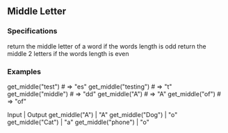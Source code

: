 ## Middle Letter
### Specifications

return the middle letter of a word if the words length is odd
return the middle 2 letters if the words length is even

### Examples

get_middle("test") # => "es"
get_middle("testing") # => "t"
get_middle("middle") # => "dd"
get_middle("A") # => "A"
get_middle("of") # => "of"


   Input             |   Output
get_middle("A")      |   "A"
get_middle("Dog")    |   "o"
get_middle("Cat")    |   "a"
get_middle("phone")  |   "o"

